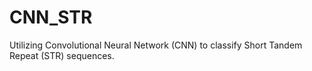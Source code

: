 # CNN_STR
Utilizing Convolutional Neural Network (CNN) to classify Short Tandem Repeat (STR) sequences.
